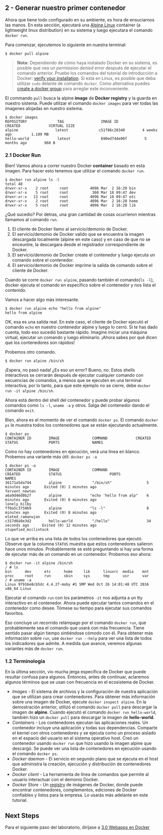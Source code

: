 ## 2 - Generar nuestro primer contenedor
Ahora que tiene todo configurado en su ambiente, es hora de ensuciarnos las manos. En esta sección, ejecutará una [Alpine Linux](http://www.alpinelinux.org/) container (a lightweight linux distribution) 
en su sistema y luego ejecutara el comando `docker run`.

Para comenzar, ejecutemos lo siguiente en nuestra terminal:

```
$ docker pull alpine
```

> **Nota:** Dependiendo de cómo haya instalado Docker en su sistema, es posible que vea un _permission denied_ error después de ejecutar el comando anterior. Pruebe los comandos del tutorial de introducción a Docker: [verify your installation](https://docs.docker.com/engine/getstarted/step_one/#/step-3-verify-your-installation). Si está en Linux, es posible que deba utilizar `sudo` delante de comando `docker`. Como alternativa puedes [create a docker group](https://docs.docker.com/engine/installation/linux/ubuntulinux/#/create-a-docker-group) para arreglar este inconveniente.

El commando `pull` busca la alpine **image** de **Docker registry** y la guarda en nuestro sistema. Puede utilizar el comando `docker images` para ver todas las imagenes alojadas en nuestro sistema.

```
$ docker images
REPOSITORY              TAG                 IMAGE ID            CREATED             VIRTUAL SIZE
alpine                 latest              c51f86c28340        4 weeks ago         1.109 MB
hello-world             latest              690ed74de00f        5 months ago        960 B
```

### 2.1 Docker Run
Bien! Vamos ahora a correr nuestro Docker  **container** basado en esta imagen. Para hacer esto tenemos que utilizar el comando `docker run`.

```
$ docker run alpine ls -l
total 48
drwxr-xr-x    2 root     root          4096 Mar  2 16:20 bin
drwxr-xr-x    5 root     root           360 Mar 18 09:47 dev
drwxr-xr-x   13 root     root          4096 Mar 18 09:47 etc
drwxr-xr-x    2 root     root          4096 Mar  2 16:20 home
drwxr-xr-x    5 root     root          4096 Mar  2 16:20 lib
```
¿Qué sucedio? Por detras, una gran cantidad de cosas ocurrieron mientras llamamos al comando `run`.
1. El cliente de Docker llamo al servicio/demonio de Docker.
2. El servicio/demonio de Docker valido que se encuentra la imagen descargada localmente (alpine en este caso) y en caso de que no se enceuntre, la descargara desde el registrador correspondiente de Docker.
3. El servicio/demonio de Docker create el contenedor y luego ejecuta un comando sobre el contenedor.
4. El servicio/demonio de Docker imprime la salida de comando sobre el cliente de Docker.

Cuando se corre `docker run alpine`, pasando también el comando(`ls -l`), docker ejecuta el comando en especifico sobre el contenedor y nos lista el contenido.

Vamos a hacer algo más interesante.

```
$ docker run alpine echo "hello from alpine"
hello from alpine
```
OK, esa es una salida real. En este caso, el cliente de Docker ejecutó el comando `echo` en nuestro contenedor alpine y luego lo cerró. Si te has dado cuenta, todo eso sucedió bastante rápido. Imagine iniciar una máquina virtual, ejecutar un comando y luego eliminarlo. ¡Ahora sabes por qué dicen que los contenedores son rápidos!

Probemos otro comando.
```
$ docker run alpine /bin/sh
```

¡Espera, no pasó nada! ¿Es eso un error? Bueno, no. Estos shells interactivos se cerrarán después de ejecutar cualquier comando con secuencias de comandos, a menos que se ejecuten en una terminal interactiva; por lo tanto, para que este ejemplo no se cierre, debe `docker run -it alpine /bin/sh`.

Ahora está dentro del shell del contenedor y puede probar algunos comandos como `ls -l`, `uname -a` y otros. Salga del contenedor dando el comando `exit`.

Bien, ahora es el momento de ver el comando `docker ps`. El comando `docker ps` le muestra todos los contenedores que se están ejecutando actualmente.


```
$ docker ps
CONTAINER ID        IMAGE               COMMAND             CREATED             STATUS              PORTS               NAMES
```

Como no hay contenedores en ejecución, verá una línea en blanco. Probemos una variante más útil: `docker ps -a`

```
$ docker ps -a
CONTAINER ID        IMAGE               COMMAND                  CREATED             STATUS                      PORTS               NAMES
36171a5da744        alpine              "/bin/sh"                5 minutes ago       Exited (0) 2 minutes ago                        fervent_newton
a6a9d46d0b2f        alpine             "echo 'hello from alp"    6 minutes ago       Exited (0) 6 minutes ago                        lonely_kilby
ff0a5c3750b9        alpine             "ls -l"                   8 minutes ago       Exited (0) 8 minutes ago                        elated_ramanujan
c317d0a9e3d2        hello-world         "/hello"                 34 seconds ago      Exited (0) 12 minutes ago                       stupefied_mcclintock
```
Lo que ve arriba es una lista de todos los contenedores que ejecutó. Observe que la columna `STATUS` muestra que estos contenedores salieron hace unos minutos. Probablemente se esté preguntando si hay una forma de ejecutar más de un comando en un contenedor. Probemos eso ahora:
```
$ docker run -it alpine /bin/sh
/ # ls
bin      dev      etc      home     lib      linuxrc  media    mnt      proc     root     run      sbin     sys      tmp      usr      var
/ # uname -a
Linux 97916e8cb5dc 4.4.27-moby #1 SMP Wed Oct 26 14:01:48 UTC 2016 x86_64 Linux
```

Ejecutar el comando `run` con los parámetros `-it` nos adjunta a un tty interactivo en el contenedor. Ahora puede ejecutar tantos comandos en el contenedor como desee. Tómese su tiempo para ejecutar sus comandos favoritos.

Eso concluye un recorrido relámpago por el comando `docker run`, que probablemente sea el comando que usará con más frecuencia. Tiene sentido pasar algún tiempo sintiéndose cómodo con él. Para obtener más información sobre `run`, use `docker run --help` para ver una lista de todos los indicadores que admite. A medida que avance, veremos algunas variantes más de `docker run`.


### 1.2 Terminología

En la última sección, vio mucha jerga específica de Docker que puede resultar confusa para algunos. Entonces, antes de continuar, aclaremos algunos términos que se usan con frecuencia en el ecosistema de Docker.

- *Images* - El sistema de archivos y la configuración de nuestra aplicación que se utilizan para crear contenedores. Para obtener más información sobre una imagen de Docker, ejecute `docker inspect alpine`. En la demostración anterior, utilizó el comando `docker pull` para descargar la imagen de **alpine**. Cuando ejecutó el comando `docker run hello-world`, también hizo un `docker pull` para descargar la imagen de **hello-world**.
- *Containers* - Los contenedores ejecutan las aplicaciones reales. Un contenedor incluye una aplicación y todas sus dependencias. Comparte el kernel con otros contenedores y se ejecuta como un proceso aislado en el espacio del usuario en el sistema operativo host. Creó un contenedor usando `docker run` que hizo usando la imagen alpine que descargó. Se puede ver una lista de contenedores en ejecución usando el comando `docker ps`.
- *Docker daemon* - El servicio en segundo plano que se ejecuta en el host que administra la creación, ejecución y distribución de contenedores Docker.
- *Docker client* - La herramienta de línea de comandos que permite al usuario interactuar con el demonio Docker.
- *Docker Store* - Un [registry](https://store.docker.com/) de imágenes de Docker, donde puede encontrar contenedores, complementos, ediciones de Docker confiables y listos para la empresa. Lo usarás más adelante en este tutorial.

## Next Steps
Para el siguiente paso del laboratorio, diríjase a [3.0 Webapps en Docker](./3-Webapp_en_docker.md)